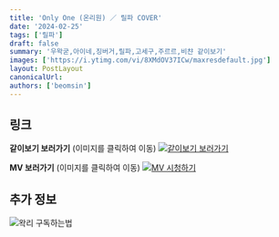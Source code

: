 ```yaml
---
title: 'Only One (온리원) ／ 릴파 COVER'
date: '2024-02-25'
tags: ['릴파']
draft: false
summary: '우왁굳,아이네,징버거,릴파,고세구,주르르,비챤 같이보기'
images: ['https://i.ytimg.com/vi/8XMdOV37ICw/maxresdefault.jpg']
layout: PostLayout
canonicalUrl:
authors: ['beomsin']
---
```


## 링크

**같이보기 보러가기** (이미지를 클릭하여 이동)
[![같이보기 보러가기](https://cdn.discordapp.com/attachments/1136601898116464710/1211650793904807976/logo.png?ex=65eef8bc&is=65dc83bc&hm=95dc0e08c1f43025dd60def429896697b3787a9f923593eb50b24e9fb6280361&)](https://cafe.naver.com/steamindiegame/15217025)

**MV 보러가기** (이미지를 클릭하여 이동)
[![MV 시청하기](https://i.ytimg.com/vi/8XMdOV37ICw/maxresdefault.jpg)](https://www.youtube.com/watch?v=8XMdOV37ICw)

## 추가 정보

![왁리 구독하는법](https://cdn.discordapp.com/attachments/1136601898116464710/1137049857136267374/--2cut.gif)
